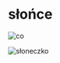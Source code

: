 # słońce


![co](http://wrzutka.pl/files/walls/aab88c15/x.jpg)

![słoneczko](http://clipart-library.com/images/rTnKEoj6c.jpg)

